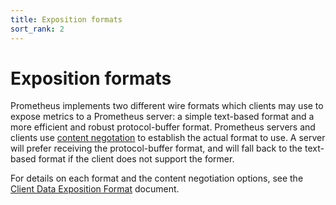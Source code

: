 ```yaml
---
title: Exposition formats
sort_rank: 2
---
```


# Exposition formats

Prometheus implements two different wire formats which clients may use to
expose metrics to a Prometheus server: a simple text-based format and a more
efficient and robust protocol-buffer format. Prometheus servers and clients use
[content negotation](http://en.wikipedia.org/wiki/Content_negotiation) to
establish the actual format to use. A server will prefer receiving the
protocol-buffer format, and will fall back to the text-based format if the
client does not support the former.

For details on each format and the content negotiation options, see the
[Client Data Exposition Format](https://docs.google.com/document/d/1ZjyKiKxZV83VI9ZKAXRGKaUKK2BIWCT7oiGBKDBpjEY/edit?usp=sharing)
document.
